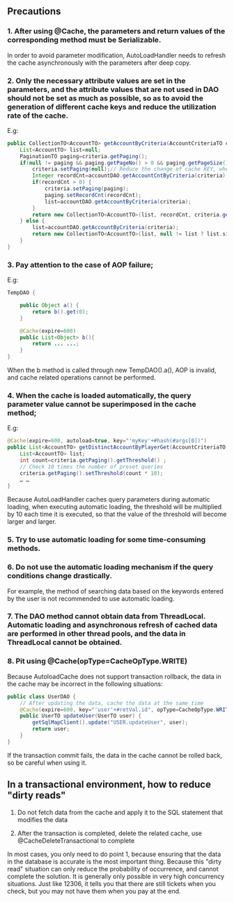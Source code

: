 ## Precautions

### 1. After using @Cache, the parameters and return values ​​of the corresponding method must be Serializable.

In order to avoid parameter modification, AutoLoadHandler needs to refresh the cache asynchronously with the parameters after deep copy.

### 2. Only the necessary attribute values ​​are set in the parameters, and the attribute values ​​that are not used in DAO should not be set as much as possible, so as to avoid the generation of different cache keys and reduce the utilization rate of the cache.
E.g:

```java
public CollectionTO<AccountTO> getAccountByCriteria(AccountCriteriaTO criteria)  {
    List<AccountTO> list=null;
    PaginationTO paging=criteria.getPaging();
    if(null != paging && paging.getPageNo() > 0 && paging.getPageSize() > 0) {// If paging query is required, first query the total number
        criteria.setPaging(null);// Reduce the change of cache KEY, when querying the total data of records, you do not need to set paging-related attribute values
        Integer recordCnt=accountDAO.getAccountCntByCriteria(criteria);
        if(recordCnt > 0) {
            criteria.setPaging(paging);
            paging.setRecordCnt(recordCnt);
            list=accountDAO.getAccountByCriteria(criteria);
        }
        return new CollectionTO<AccountTO>(list, recordCnt, criteria.getPaging().getPageSize());
    } else {
        list=accountDAO.getAccountByCriteria(criteria);
        return new CollectionTO<AccountTO>(list, null != list ? list.size() : 0, 0);
    }
}
```

### 3. Pay attention to the case of AOP failure;
E.g:

```java
TempDAO {

    public Object a() {
        return b().get(0);
    }

    @Cache(expire=600)
    public List<Object> b(){
        return ... ...;
    }
}
```        

When the b method is called through new TempDAO().a(), AOP is invalid, and cache related operations cannot be performed.

### 4. When the cache is loaded automatically, the query parameter value cannot be superimposed in the cache method;
E.g:

```java
@Cache(expire=600, autoload=true, key="'myKey'+#hash(#args[0])")
public List<AccountTO> getDistinctAccountByPlayerGet(AccountCriteriaTO criteria) {
    List<AccountTO> list;
    int count=criteria.getPaging().getThreshold() ;
    // Check 10 times the number of preset queries
    criteria.getPaging().setThreshold(count * 10);
    … …
}
```

Because AutoLoadHandler caches query parameters during automatic loading, when executing automatic loading, the threshold will be multiplied by 10 each time it is executed, so that the value of the threshold will become larger and larger.


### 5. Try to use automatic loading for some time-consuming methods.

### 6. Do not use the automatic loading mechanism if the query conditions change drastically.
For example, the method of searching data based on the keywords entered by the user is not recommended to use automatic loading.

### 7. The DAO method cannot obtain data from ThreadLocal. Automatic loading and asynchronous refresh of cached data are performed in other thread pools, and the data in ThreadLocal cannot be obtained.

### 8. Pit using @Cache(opType=CacheOpType.WRITE)
Because AutoloadCache does not support transaction rollback, the data in the cache may be incorrect in the following situations:

```java
public class UserDAO {
    // After updating the data, cache the data at the same time
    @Cache(expire=600, key="'user'+#retVal.id", opType=CacheOpType.WRITE)
    public UserTO updateUser(UserTO user) {
        getSqlMapClient().update("USER.updateUser", user);
        return user;
    }
}
```

If the transaction commit fails, the data in the cache cannot be rolled back, so be careful when using it.

## In a transactional environment, how to reduce "dirty reads"

1. Do not fetch data from the cache and apply it to the SQL statement that modifies the data

2. After the transaction is completed, delete the related cache, use @CacheDeleteTransactional to complete


In most cases, you only need to do point 1, because ensuring that the data in the database is accurate is the most important thing. Because this "dirty read" situation can only reduce the probability of occurrence, and cannot complete the solution. It is generally only possible in very high concurrency situations. Just like 12306, it tells you that there are still tickets when you check, but you may not have them when you pay at the end.
